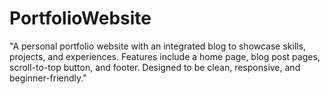 # PortfolioWebsite
"A personal portfolio website with an integrated blog to showcase skills, projects, and experiences. Features include a home page, blog post pages, scroll-to-top button, and footer. Designed to be clean, responsive, and beginner-friendly."
